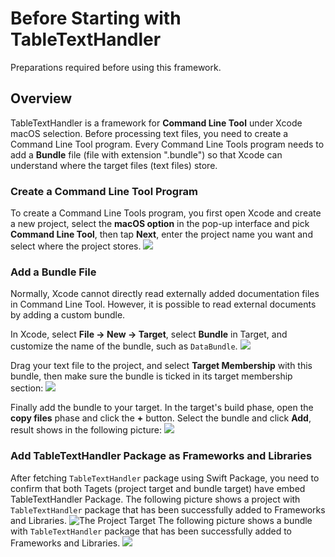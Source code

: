 # Before Starting with TableTextHandler

Preparations required before using this framework.

## Overview

TableTextHandler is a framework for **Command Line Tool** under Xcode macOS selection. Before processing text files, you need to create a Command Line Tool program. Every Command Line Tools program needs to add a **Bundle** file (file with extension ".bundle") so that Xcode can understand where the target files (text files) store.

### Create a Command Line Tool Program

To create a Command Line Tools program, you first open Xcode and create a new project, select the **macOS option** in the pop-up interface and pick **Command Line Tool**, then tap **Next**, enter the project name you want and select where the project stores.
![](2.png)

### Add a Bundle File
Normally, Xcode cannot directly read externally added documentation files in Command Line Tool. However, it is possible to read external documents by adding a custom bundle.

In Xcode, select **File -> New -> Target**, select **Bundle** in Target, and customize the name of the bundle, such as `DataBundle`.
![](3.png)

Drag your text file to the project, and select **Target Membership** with this bundle, then make sure the bundle is ticked in its target membership section:
![](4.png)

Finally add the bundle to your target. In the target's build phase, open the **copy files** phase and click the **+** button. Select the bundle and click **Add**, result shows in the following picture:
![](5.png)

### Add TableTextHandler Package as Frameworks and Libraries
After fetching `TableTextHandler` package using Swift Package, you need to confirm that both Tagets (project target and bundle target) have embed TableTextHandler Package.
The following picture shows a project with `TableTextHandler` package that has been successfully added to Frameworks and Libraries. 
![The Project Target](6.png)
The following picture shows a bundle with `TableTextHandler` package that has been successfully added to Frameworks and Libraries. 
![](7.png)

